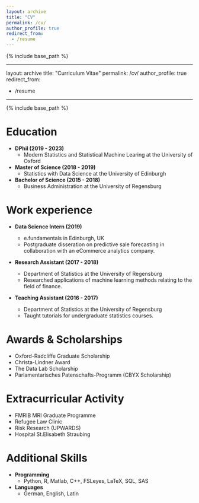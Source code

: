 ```yaml
---
layout: archive
title: "CV"
permalink: /cv/
author_profile: true
redirect_from:
  - /resume
---
```


{% include base_path %}

---
layout: archive
title: "Curriculum Vitae"
permalink: /cv/
author_profile: true
redirect_from:
  - /resume
---

{% include base_path %}

Education
======
* **DPhil (2019 - 2023)** 
  * Modern Statistics and Statistical Machine Learing at the University of Oxford
* **Master of Science (2018 - 2019)** 
  * Statistics with Data Science at the University of Edinburgh
* **Bachelor of Science (2015 - 2018)** 
  * Business Administration at the University of Regensburg

Work experience
======
* **Data Science Intern (2019)**
  * e.fundamentals in Edinburgh, UK
  * Postgraduate disseration on predictive sale forecasting in collaboration with an eCommerce analytics company. 

* **Research Assistant (2017 - 2018)**
  * Department of Statistics at the University of Regensburg
  * Researched applications of machine learning methods relating to the field of finance.
  
* **Teaching Assistant (2016 - 2017)**
  * Department of Statistics at the University of Regensburg
  * Taught tutorials for undergraduate statistics courses.

Awards & Scholarships
======
* Oxford-Radcliffe Graduate Scholarship
* Christa-Lindner Award
* The Data Lab Scholarship
* Parlamentarisches Patenschafts-Programm (CBYX Scholarship)
  
Extracurricular Activity 
======
* FMRIB MRI Graduate Programme
* Refugee Law Clinic
* Risk Research (UPWARDS)
* Hospital St.Elisabeth Straubing

Additional Skills
======
* **Programming**
  * Python, R, Matlab, C++, FSLeyes, LaTeX, SQL, SAS
* **Languages**
  * German, English, Latin
